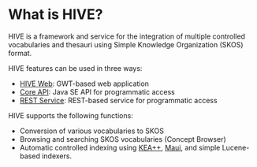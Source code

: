 # What is HIVE? #

HIVE is a framework and service for the integration of multiple controlled vocabularies and thesauri using Simple Knowledge Organization (SKOS) format.

HIVE features can be used in three ways:
  * [HIVE Web](AboutHiveWeb.md): GWT-based web application
  * [Core API](AboutHiveCore.md): Java SE API for programmatic access
  * [REST Service](AboutHiveRestService.md): REST-based service for programmatic access

HIVE supports the following functions:
  * Conversion of various vocabularies to SKOS
  * Browsing and searching SKOS vocabularies (Concept Browser)
  * Automatic controlled indexing using [KEA++](http://www.nzdl.org/Kea/), [Maui](https://code.google.com/p/maui-indexer/), and simple Lucene-based indexers.